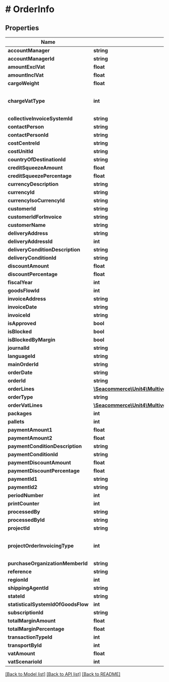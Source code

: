 # # OrderInfo

## Properties

Name | Type | Description | Notes
------------ | ------------- | ------------- | -------------
**accountManager** | **string** |  | [optional] 
**accountManagerId** | **string** |  | [optional] 
**amountExclVat** | **float** |  | [optional] 
**amountInclVat** | **float** |  | [optional] 
**cargoWeight** | **float** |  | [optional] 
**chargeVatType** | **int** | 0 &#x3D; Exclusive 1 &#x3D; Inclusive 2 &#x3D; Subcontractor 3 &#x3D; NoVat | [optional] 
**collectiveInvoiceSystemId** | **string** |  | [optional] 
**contactPerson** | **string** |  | [optional] 
**contactPersonId** | **string** |  | [optional] 
**costCentreId** | **string** |  | [optional] 
**costUnitId** | **string** |  | [optional] 
**countryOfDestinationId** | **string** |  | [optional] 
**creditSqueezeAmount** | **float** |  | [optional] 
**creditSqueezePercentage** | **float** |  | [optional] 
**currencyDescription** | **string** |  | [optional] 
**currencyId** | **string** |  | [optional] 
**currencyIsoCurrencyId** | **string** |  | [optional] 
**customerId** | **string** |  | [optional] 
**customerIdForInvoice** | **string** |  | [optional] 
**customerName** | **string** |  | [optional] 
**deliveryAddress** | **string** |  | [optional] 
**deliveryAddressId** | **int** |  | [optional] 
**deliveryConditionDescription** | **string** |  | [optional] 
**deliveryConditionId** | **string** |  | [optional] 
**discountAmount** | **float** |  | [optional] 
**discountPercentage** | **float** |  | [optional] 
**fiscalYear** | **int** |  | [optional] 
**goodsFlowId** | **int** |  | [optional] 
**invoiceAddress** | **string** |  | [optional] 
**invoiceDate** | **string** |  | [optional] 
**invoiceId** | **string** |  | [optional] 
**isApproved** | **bool** |  | [optional] 
**isBlocked** | **bool** |  | [optional] 
**isBlockedByMargin** | **bool** |  | [optional] 
**journalId** | **string** |  | [optional] 
**languageId** | **string** |  | [optional] 
**mainOrderId** | **string** |  | [optional] 
**orderDate** | **string** |  | [optional] 
**orderId** | **string** |  | [optional] 
**orderLines** | [**\Seacommerce\Unit4\Multivers\Sdk\Model\OrderLineInfo[]**](OrderLineInfo.md) |  | [optional] 
**orderType** | **string** |  | [optional] 
**orderVatLines** | [**\Seacommerce\Unit4\Multivers\Sdk\Model\OrderVatLineInfo[]**](OrderVatLineInfo.md) |  | [optional] 
**packages** | **int** |  | [optional] 
**pallets** | **int** |  | [optional] 
**paymentAmount1** | **float** |  | [optional] 
**paymentAmount2** | **float** |  | [optional] 
**paymentConditionDescription** | **string** |  | [optional] 
**paymentConditionId** | **string** |  | [optional] 
**paymentDiscountAmount** | **float** |  | [optional] 
**paymentDiscountPercentage** | **float** |  | [optional] 
**paymentId1** | **string** |  | [optional] 
**paymentId2** | **string** |  | [optional] 
**periodNumber** | **int** |  | [optional] 
**printCounter** | **int** |  | [optional] 
**processedBy** | **string** |  | [optional] 
**processedById** | **string** |  | [optional] 
**projectId** | **string** |  | [optional] 
**projectOrderInvoicingType** | **int** | 0 &#x3D; Unknown 1 &#x3D; Immediate 2 &#x3D; ProjectInvoicing | [optional] 
**purchaseOrganizationMemberId** | **string** |  | [optional] 
**reference** | **string** |  | [optional] 
**regionId** | **int** |  | [optional] 
**shippingAgentId** | **string** |  | [optional] 
**stateId** | **string** |  | [optional] 
**statisticalSystemIdOfGoodsFlow** | **int** |  | [optional] 
**subscriptionId** | **string** |  | [optional] 
**totalMarginAmount** | **float** |  | [optional] 
**totalMarginPercentage** | **float** |  | [optional] 
**transactionTypeId** | **int** |  | [optional] 
**transportById** | **int** |  | [optional] 
**vatAmount** | **float** |  | [optional] 
**vatScenarioId** | **int** |  | [optional] 

[[Back to Model list]](../../README.md#documentation-for-models) [[Back to API list]](../../README.md#documentation-for-api-endpoints) [[Back to README]](../../README.md)


